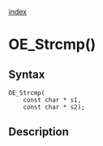 [index](index.md)

# OE_Strcmp()



## Syntax

    OE_Strcmp(
        const char * s1,
        const char * s2);
## Description 

